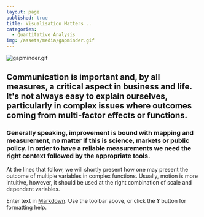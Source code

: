```yaml
---
layout: page
published: true
title: Visualisation Matters ..
categories:
  - Quantitative Analysis
img: /assets/media/gapminder.gif
---
```



![gapminder.gif]({{site.baseurl}}/assets/media/gapminder.gif)



## Communication is important and, by all measures, a critical aspect in business and life. It's not always easy to explain ourselves, particularly in complex issues where outcomes coming from multi-factor effects or functions.

### Generally speaking, improvement is bound with mapping and measurement, no matter if this is science, markets or public policy. In order to have a reliable measurements we need the right context followed by the appropriate tools.
At the lines that follow, we will shortly present how one may present the outcome of multiple variables in complex functions. Usually, motion is more intuitive, however, it should be used at the right combination of scale and dependent variables.

Enter text in [Markdown](http://daringfireball.net/projects/markdown/). Use the toolbar above, or click the **?** button for formatting help.

